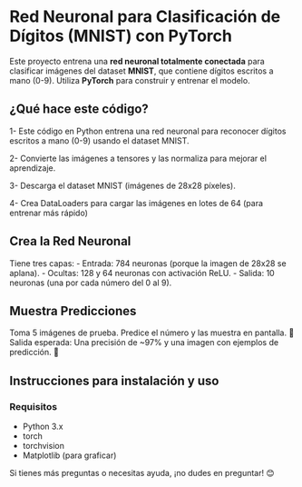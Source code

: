 # Red Neuronal para Clasificación de Dígitos (MNIST) con PyTorch

Este proyecto entrena una **red neuronal totalmente conectada** para clasificar imágenes del dataset **MNIST**, que contiene dígitos escritos a mano (0-9). Utiliza **PyTorch** para construir y entrenar el modelo.

## ¿Qué hace este código?
1- Este código en Python entrena una red neuronal para reconocer dígitos escritos a mano (0-9) usando el dataset MNIST.

2- Convierte las imágenes a tensores y las normaliza para mejorar el aprendizaje.

3- Descarga el dataset MNIST (imágenes de 28x28 píxeles).

4- Crea DataLoaders para cargar las imágenes en lotes de 64 (para entrenar más rápido)


## Crea la Red Neuronal
Tiene tres capas:
     - Entrada: 784 neuronas (porque la imagen de 28x28 se aplana).
     - Ocultas: 128 y 64 neuronas con activación ReLU.
     - Salida: 10 neuronas (una por cada número del 0 al 9).

## Muestra Predicciones
Toma 5 imágenes de prueba.
Predice el número y las muestra en pantalla.
📌 Salida esperada: Una precisión de ~97% y una imagen con ejemplos de predicción. 🎯

## Instrucciones para instalación y uso

### Requisitos
- Python 3.x
- torch
- torchvision
- Matplotlib (para graficar)


Si tienes más preguntas o necesitas ayuda, ¡no dudes en preguntar! 😊

